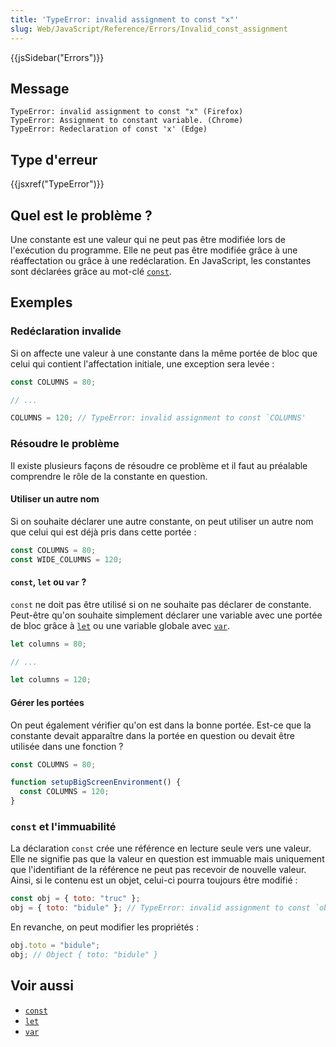 ```yaml
---
title: 'TypeError: invalid assignment to const "x"'
slug: Web/JavaScript/Reference/Errors/Invalid_const_assignment
---
```


{{jsSidebar("Errors")}}

## Message

```
TypeError: invalid assignment to const "x" (Firefox)
TypeError: Assignment to constant variable. (Chrome)
TypeError: Redeclaration of const 'x' (Edge)
```

## Type d'erreur

{{jsxref("TypeError")}}

## Quel est le problème ?

Une constante est une valeur qui ne peut pas être modifiée lors de l'exécution du programme. Elle ne peut pas être modifiée grâce à une réaffectation ou grâce à une redéclaration. En JavaScript, les constantes sont déclarées grâce au mot-clé [`const`](/fr/docs/Web/JavaScript/Reference/Statements/const).

## Exemples

### Redéclaration invalide

Si on affecte une valeur à une constante dans la même portée de bloc que celui qui contient l'affectation initiale, une exception sera levée :

```js example-bad
const COLUMNS = 80;

// ...

COLUMNS = 120; // TypeError: invalid assignment to const `COLUMNS'
```

### Résoudre le problème

Il existe plusieurs façons de résoudre ce problème et il faut au préalable comprendre le rôle de la constante en question.

#### Utiliser un autre nom

Si on souhaite déclarer une autre constante, on peut utiliser un autre nom que celui qui est déjà pris dans cette portée :

```js example-good
const COLUMNS = 80;
const WIDE_COLUMNS = 120;
```

#### `const`, `let` ou `var` ?

`const` ne doit pas être utilisé si on ne souhaite pas déclarer de constante. Peut-être qu'on souhaite simplement déclarer une variable avec une portée de bloc grâce à [`let`](/fr/docs/Web/JavaScript/Reference/Statements/let) ou une variable globale avec [`var`](/fr/docs/Web/JavaScript/Reference/Statements/var).

```js example-good
let columns = 80;

// ...

let columns = 120;
```

#### Gérer les portées

On peut également vérifier qu'on est dans la bonne portée. Est-ce que la constante devait apparaître dans la portée en question ou devait être utilisée dans une fonction ?

```js example-good
const COLUMNS = 80;

function setupBigScreenEnvironment() {
  const COLUMNS = 120;
}
```

### `const` et l'immuabilité

La déclaration `const` crée une référence en lecture seule vers une valeur. Elle ne signifie pas que la valeur en question est immuable mais uniquement que l'identifiant de la référence ne peut pas recevoir de nouvelle valeur. Ainsi, si le contenu est un objet, celui-ci pourra toujours être modifié :

```js example-bad
const obj = { toto: "truc" };
obj = { toto: "bidule" }; // TypeError: invalid assignment to const `obj'
```

En revanche, on peut modifier les propriétés :

```js example-good
obj.toto = "bidule";
obj; // Object { toto: "bidule" }
```

## Voir aussi

- [`const`](/fr/docs/Web/JavaScript/Reference/Statements/const)
- [`let`](/fr/docs/Web/JavaScript/Reference/Statements/let)
- [`var`](/fr/docs/Web/JavaScript/Reference/Statements/var)
